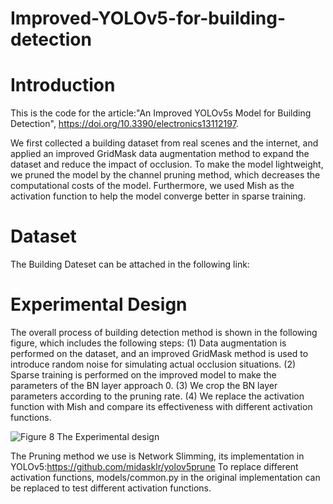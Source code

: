 # Improved-YOLOv5-for-building-detection

# Introduction
This is the code for the article:"An Improved YOLOv5s Model for Building Detection", https://doi.org/10.3390/electronics13112197.

We first collected a building dataset from real scenes and the internet, and applied an improved GridMask data augmentation method to expand the dataset and reduce the impact of occlusion. To make the model lightweight, we pruned the model by the channel pruning method, which decreases the computational costs of the model. Furthermore, we used Mish as the activation function to help the model converge better in sparse training.

# Dataset
The Building Dateset can be attached in the following link:

# Experimental Design
The overall process of building detection method is shown in the following figure, which includes the following steps: (1) Data augmentation is performed on the dataset, and an improved GridMask method is used to introduce random noise for simulating actual occlusion situations. (2) Sparse training is performed on the improved model to make the parameters of the BN layer approach 0. (3) We crop the BN layer parameters according to the pruning rate. (4) We replace the activation function with Mish and compare its effectiveness with different activation functions.

![Figure  8 The Experimental design](https://github.com/ccfs-cup/Improved-YOLOv5-for-building-detection/assets/172787005/9ebc8f37-6639-454d-9b85-4e0c5531329b)

The Pruning method we use is Network Slimming, its implementation in YOLOv5:https://github.com/midasklr/yolov5prune
To replace different activation functions, models/common.py in the original implementation can be replaced to test different activation functions.



